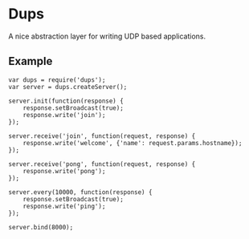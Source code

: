 Dups
====

A nice abstraction layer for writing UDP based applications.

Example
-------
    
    var dups = require('dups');
    var server = dups.createServer();
    
    server.init(function(response) {
        response.setBroadcast(true);
        response.write('join');
    });
    
    server.receive('join', function(request, response) {
        response.write('welcome', {'name': request.params.hostname});
    });
    
    server.receive('pong', function(request, response) {
        response.write('pong');
    });
    
    server.every(10000, function(response) {
        response.setBroadcast(true);
        response.write('ping');
    });
    
    server.bind(8000);